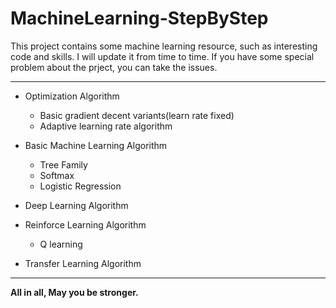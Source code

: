 # MachineLearning-StepByStep

This project contains some machine learning resource, such as interesting code and skills. I will update it from time to time.
If you have some special problem about the prject, you can take the issues.

---
- Optimization Algorithm
  - Basic gradient decent variants(learn rate fixed)
  - Adaptive learning rate algorithm
  
- Basic Machine Learning Algorithm
  - Tree Family
  - Softmax
  - Logistic Regression
  
- Deep Learning Algorithm

- Reinforce Learning Algorithm
  - Q learning
  
- Transfer Learning Algorithm

---
**All in all, May you be stronger.**
